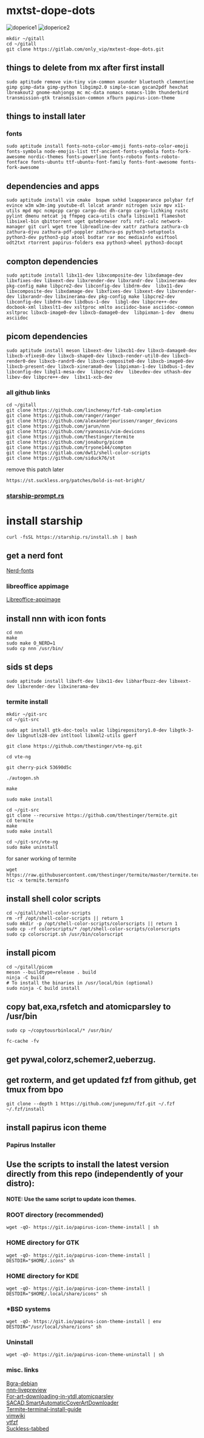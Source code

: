 # mxtst-dope-dots

![doperice1](.screenshot/1.png)
![doperice2](.screenshot/2.png)



```
mkdir ~/gitall
cd ~/gitall
git clone https://gitlab.com/only_vip/mxtest-dope-dots.git
```
## things to delete from mx after first install
```
sudo aptitude remove vim-tiny vim-common asunder bluetooth clementine gimp gimp-data gimp-python libgimp2.0 simple-scan gscan2pdf hexchat lbreakout2 gnome-mahjongg mc mc-data nomacs nomacs-l10n thunderbird transmission-gtk transmission-common xfburn papirus-icon-theme
```
## things to install later
### fonts
```
sudo aptitude install fonts-noto-color-emoji fonts-noto-color-emoji fonts-symbola node-emojis-list ttf-ancient-fonts-symbola fonts-fork-awesome nordic-themes fonts-powerline fonts-roboto fonts-roboto-fontface fonts-ubuntu ttf-ubuntu-font-family fonts-font-awesome fonts-fork-awesome
```
## dependencies and apps
```
sudo aptitude install vim cmake  bspwm sxhkd lxappearance polybar fzf evince w3m w3m-img youtube-dl lolcat arandr nitrogen sxiv mpv x11-utils mpd mpc ncmpcpp cargo cargo-doc dh-cargo cargo-lichking rustc pylint dmenu netcat jq ffmpeg caca-utils chafa libsixel1 flameshot libsixel-bin qbittorrent uget qutebrowser rofi rofi-calc network-manager git curl wget tree libreadline-dev xattr zathura zathura-cb zathura-djvu zathura-pdf-poppler zathura-ps python3-setuptools python3-dev python3-pip atool bsdtar rar moc mediainfo exiftool odt2txt rtorrent papirus-folders exa python3-wheel python3-docopt 

```


## compton dependencies
```
sudo aptitude install libx11-dev libxcomposite-dev libxdamage-dev libxfixes-dev libxext-dev libxrender-dev libxrandr-dev libxinerama-dev pkg-config make libpcre2-dev libconfig-dev libdrm-dev  libx11-dev libxcomposite-dev libxdamage-dev libxfixes-dev libxext-dev libxrender-dev libxrandr-dev libxinerama-dev pkg-config make libpcre2-dev libconfig-dev libdrm-dev libdbus-1-dev  libgl-dev libpcre++-dev docbook-xml libxslt1-dev xsltproc xmlto asciidoc-base asciidoc-common xsltproc libxcb-image0-dev libxcb-damage0-dev  libpixman-1-dev  dmenu asciidoc

```

## picom dependencies
```
sudo aptitude install meson libxext-dev libxcb1-dev libxcb-damage0-dev libxcb-xfixes0-dev libxcb-shape0-dev libxcb-render-util0-dev libxcb-render0-dev libxcb-randr0-dev libxcb-composite0-dev libxcb-image0-dev libxcb-present-dev libxcb-xinerama0-dev libpixman-1-dev libdbus-1-dev libconfig-dev libgl1-mesa-dev  libpcre2-dev  libevdev-dev uthash-dev libev-dev libpcre++-dev  libx11-xcb-dev
```

### all github links
```
cd ~/gitall
git clone https://github.com/lincheney/fzf-tab-completion
git clone https://github.com/ranger/ranger
git clone https://github.com/alexanderjeurissen/ranger_devicons
git clone https://github.com/jarun/nnn
git clone https://github.com/ryanoasis/vim-devicons
git clone https://github.com/thestinger/termite
git clone https://github.com/jonaburg/picom
git clone https://github.com/tryone144/compton
git clone https://gitlab.com/dwt1/shell-color-scripts
git clone https://github.com/siduck76/st

```

remove this patch later

```
https://st.suckless.org/patches/bold-is-not-bright/
```
### [starship-prompt.rs](https://starship.rs/)

# install starship
`curl -fsSL https://starship.rs/install.sh | bash`

## get a nerd font
[Nerd-fonts](https://www.nerdfonts.com/)

### libreoffice appimage
[Libreoffice-appimage](https://www.libreoffice.org/download/appimage/)


## install nnn with icon fonts 
```
cd nnn 
make
sudo make O_NERD=1
sudo cp nnn /usr/bin/

```

## sids st deps
```
sudo aptitude install libxft-dev libx11-dev libharfbuzz-dev libxext-dev libxrender-dev libxinerama-dev

```

### termite install
```
mkdir ~/git-src
cd ~/git-src

sudo apt install gtk-doc-tools valac libgirepository1.0-dev libgtk-3-dev libgnutls28-dev intltool libxml2-utils gperf

git clone https://github.com/thestinger/vte-ng.git

cd vte-ng

git cherry-pick 53690d5c

./autogen.sh

make

sudo make install

cd ~/git-src
git clone --recursive https://github.com/thestinger/termite.git
cd termite
make
sudo make install

cd ~/git-src/vte-ng
sudo make uninstall
```
for saner working of termite

```
wget https://raw.githubusercontent.com/thestinger/termite/master/termite.terminfo
tic -x termite.terminfo
```

## install shell color scripts
```
cd ~/gitall/shell-color-scripts
rm -rf /opt/shell-color-scripts || return 1
sudo mkdir -p /opt/shell-color-scripts/colorscripts || return 1
sudo cp -rf colorscripts/* /opt/shell-color-scripts/colorscripts
sudo cp colorscript.sh /usr/bin/colorscript
```
## install picom
```
cd ~/gitall/picom
meson --buildtype=release . build
ninja -C build
# To install the binaries in /usr/local/bin (optional)
sudo ninja -C build install
```

## copy bat,exa,rsfetch and atomicparsley to /usr/bin
```
sudo cp ~/copytousrbinlocal/* /usr/bin/
```

`fc-cache -fv`

## get pywal,colorz,schemer2,ueberzug.
## get roxterm, and get updated fzf from github, get tmux from bpo
```
git clone --depth 1 https://github.com/junegunn/fzf.git ~/.fzf
~/.fzf/install
```

## install papirus icon theme
### Papirus Installer

## Use the scripts to install the latest version directly from this repo (independently of your distro):

#### NOTE: Use the same script to update icon themes.
### ROOT directory (recommended)
```
wget -qO- https://git.io/papirus-icon-theme-install | sh
```
### HOME directory for GTK
```
wget -qO- https://git.io/papirus-icon-theme-install | DESTDIR="$HOME/.icons" sh
```
### HOME directory for KDE
```
wget -qO- https://git.io/papirus-icon-theme-install | DESTDIR="$HOME/.local/share/icons" sh
```
### *BSD systems
```
wget -qO- https://git.io/papirus-icon-theme-install | env DESTDIR="/usr/local/share/icons" sh
```
### Uninstall
```
wget -qO- https://git.io/papirus-icon-theme-uninstall | sh
```






### misc. links
[Bgra-debian](https://github.com/ra-c/libxft-bgra-debian)\
[nnn-livepreview](https://github.com/jarun/nnn/wiki/Live-previews)\
[For-art-downloading-in-ytdl,atomicparsley](https://github.com/wez/atomicparsley)\
[SACAD,SmartAutomaticCoverArtDownloader](https://github.com/desbma/sacad)\
[Termite-terminal-install-guide](https://epsi-rns.github.io/desktop/2016/09/19/termite-install.html)\
[vimwiki](https://cristianpb.github.io/vimwiki/st/)\
[ytfzf](https://github.com/pystardust/ytfzf)\
[Suckless-tabbed](https://tools.suckless.org/tabbed/)



